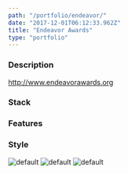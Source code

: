 ```yaml
---
path: "/portfolio/endeavor/"
date: "2017-12-01T06:12:33.962Z"
title: "Endeavor Awards"
type: "portfolio"
---
```


### Description
<http://www.endeavorawards.org>

### Stack


### Features


### Style


![default](https://storage.googleapis.com/russellmschmidt-net-portfolio/portraits/russell-portrait-1.jpg)
![default](https://storage.googleapis.com/russellmschmidt-net-portfolio/portraits/russell-portrait-2.jpg)
![default](https://storage.googleapis.com/russellmschmidt-net-portfolio/portraits/russell-portrait-3.jpg)